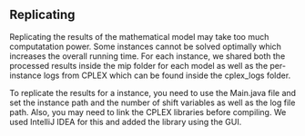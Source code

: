 ## Replicating

Replicating the results of the mathematical model may take too much computatation power. Some instances cannot be solved optimally which increases the overall running time. For each instance, we shared both the processed results inside the mip folder for each model as well as the per-instance logs from CPLEX  which can be found inside the cplex_logs folder.

To replicate the results for a instance, you need to use the Main.java file and set the instance path and the number of shift variables as well as the log file path. Also, you may need to link the CPLEX libraries before compiling. We used IntelliJ IDEA for this and added the library using the GUI.